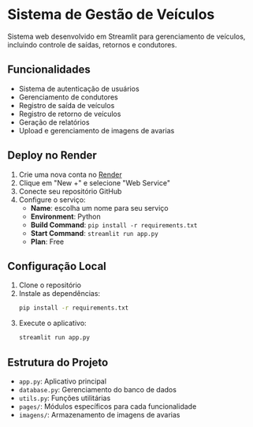 # Sistema de Gestão de Veículos

Sistema web desenvolvido em Streamlit para gerenciamento de veículos, incluindo controle de saídas, retornos e condutores.

## Funcionalidades

- Sistema de autenticação de usuários
- Gerenciamento de condutores
- Registro de saída de veículos
- Registro de retorno de veículos
- Geração de relatórios
- Upload e gerenciamento de imagens de avarias

## Deploy no Render

1. Crie uma nova conta no [Render](https://render.com)
2. Clique em "New +" e selecione "Web Service"
3. Conecte seu repositório GitHub
4. Configure o serviço:
   - **Name**: escolha um nome para seu serviço
   - **Environment**: Python
   - **Build Command**: `pip install -r requirements.txt`
   - **Start Command**: `streamlit run app.py`
   - **Plan**: Free

## Configuração Local

1. Clone o repositório
2. Instale as dependências:
   ```bash
   pip install -r requirements.txt
   ```
3. Execute o aplicativo:
   ```bash
   streamlit run app.py
   ```

## Estrutura do Projeto

- `app.py`: Aplicativo principal
- `database.py`: Gerenciamento do banco de dados
- `utils.py`: Funções utilitárias
- `pages/`: Módulos específicos para cada funcionalidade
- `imagens/`: Armazenamento de imagens de avarias 
